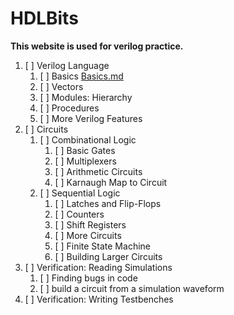 # HDLBits

**This website is used for verilog practice.**

1. [ ] Verilog Language
   1. [ ] Basics
   [Basics.md](./Basics.md)
   2. [ ] Vectors
   3. [ ] Modules: Hierarchy
   4. [ ] Procedures
   5. [ ] More Verilog Features
2. [ ] Circuits
   1. [ ] Combinational Logic
      1. [ ] Basic Gates
      2. [ ] Multiplexers
      3. [ ] Arithmetic Circuits
      4. [ ] Karnaugh Map to Circuit
   2. [ ] Sequential Logic
      1. [ ] Latches and Flip-Flops
      2. [ ] Counters
      3. [ ] Shift Registers
      4. [ ] More Circuits
      5. [ ] Finite State Machine
      6. [ ] Building Larger Circuits
3. [ ] Verification: Reading Simulations
   1. [ ] Finding bugs in code
   2. [ ] build a circuit from a simulation waveform
4. [ ] Verification: Writing Testbenches
